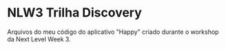 # NLW3 Trilha Discovery
 Arquivos do meu código do aplicativo "Happy" criado durante o workshop da Next Level Week 3.
